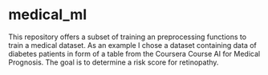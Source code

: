 # medical_ml
This repository offers a subset of training an preprocessing functions to train a medical dataset. As an example I chose a dataset containing data of diabetes patients in form of a table from the Coursera Course AI for Medical Prognosis. The goal is to determine a risk score for retinopathy. 
